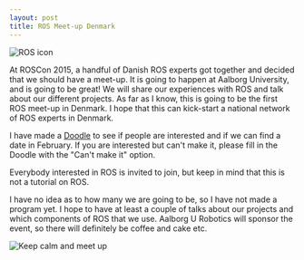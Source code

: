```yaml
---
layout: post
title: ROS Meet-up Denmark
---
```


![ROS icon](http://wiki.ros.org/custom/images/ros_org.png)

At ROSCon 2015, a handful of Danish ROS experts got together and decided that we should have a meet-up. It is going to happen at Aalborg University, and is going to be great! We will share our experiences with ROS and talk about our different projects. As far as I know, this is going to be the first ROS meet-up in Denmark. I hope that this can kick-start a national network of ROS experts in Denmark.

I have made a [Doodle](http://doodle.com/poll/azxwfazaenagh27t) to see if people are interested and if we can find a date in February. If you are interested but can't make it, please fill in the Doodle with the "Can't make it" option.

Everybody interested in ROS is invited to join, but keep in mind that this is not a tutorial on ROS.

I have no idea as to how many we are going to be, so I have not made a program yet. I hope to have at least a couple of talks about our projects and which components of ROS that we use. Aalborg U Robotics will sponsor the event, so there will definitely be coffee and cake etc.

![Keep calm and meet up](https://www.theibcnetwork.org/wp-content/uploads/2015/02/meet-up.png)
